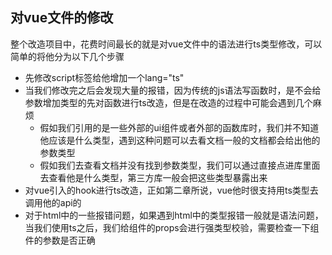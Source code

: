 ## 对vue文件的修改
整个改造项目中，花费时间最长的就是对vue文件中的语法进行ts类型修改，可以简单的将他分为以下几个步骤
- 先修改script标签给他增加一个lang="ts"
- 当我们修改完之后会发现大量的报错，因为传统的js语法写函数时，是不会给参数增加类型的先对函数进行ts改造，但是在改造的过程中可能会遇到几个麻烦
    - 假如我们引用的是一些外部的ui组件或者外部的函数库时，我们并不知道他应该是什么类型，遇到这种问题可以去看文档一般的文档都会给出他的参数类型
    - 假如我们去查看文档并没有找到参数类型，我们可以通过直接点进库里面去查看他是什么类型，第三方库一般会把这些类型暴露出来
- 对vue引入的hook进行ts改造，正如第二章所说，vue他时很支持用ts类型去调用他的api的
- 对于html中的一些报错问题，如果遇到html中的类型报错一般就是语法问题，当我们使用ts之后，我们给组件的props会进行强类型校验，需要检查一下组件的参数是否正确
